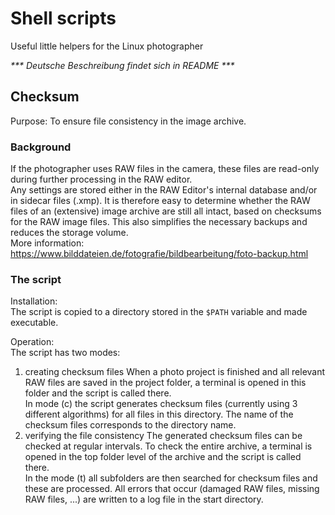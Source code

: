 # Shell scripts
Useful little helpers for the Linux photographer

_*** Deutsche Beschreibung findet sich in README ***_

## Checksum
Purpose: To ensure file consistency in the image archive.

### Background
If the photographer uses RAW files in the camera, these files are read-only during further processing in the RAW editor.     
Any settings are stored either in the RAW Editor's internal database and/or in sidecar files (.xmp). It is therefore easy to determine whether the RAW files of an (extensive) image archive are still all intact, based on checksums for the RAW image files. This also simplifies the necessary backups and reduces the storage volume.    
More information: https://www.bilddateien.de/fotografie/bildbearbeitung/foto-backup.html

### The script
Installation:      
The script is copied to a directory stored in the `$PATH` variable and made executable.

Operation:     
The script has two modes:

1. creating checksum files
When a photo project is finished and all relevant RAW files are saved in the project folder, a terminal is opened in this folder and the script is called there.     
In mode (c) the script generates checksum files (currently using 3 different algorithms) for all files in this directory. The name of the checksum files corresponds to the directory name.
1. verifying the file consistency
The generated checksum files can be checked at regular intervals. To check the entire archive, a terminal is opened in the top folder level of the archive and the script is called there.    
In the mode (t) all subfolders are then searched for checksum files and these are processed. All errors that occur (damaged RAW files, missing RAW files, ...) are written to a log file in the start directory.   
